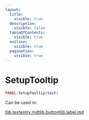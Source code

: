 ```yaml
---
layout:
  title:
    visible: true
  description:
    visible: false
  tableOfContents:
    visible: true
  outline:
    visible: true
  pagination:
    visible: true
---
```


# SetupTooltip

```lua
PANEL:SetupTooltip(text)
```



Can be used in:

[tlib.textentry.md](../vgui-elements/tlib.textentry.md "mention")[tlib.button](../vgui-elements/tlib.button/ "mention")[tlib.label.md](../vgui-elements/tlib.label.md "mention")
